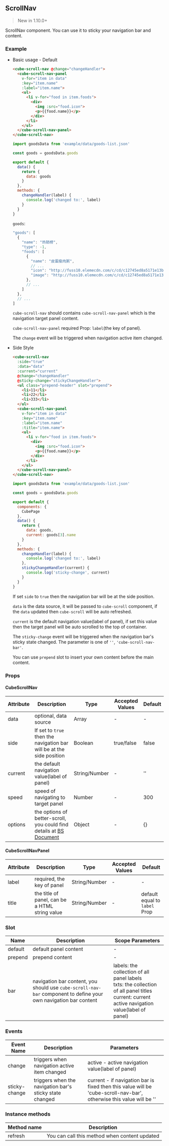 ## ScrollNav

> New in 1.10.0+

ScrollNav component. You can use it to sticky your navigation bar and content.

### Example

- Basic usage - Default

  ```html
  <cube-scroll-nav @change="changeHandler">
    <cube-scroll-nav-panel
      v-for="item in data"
      :key="item.name"
      :label="item.name">
      <ul>
        <li v-for="food in item.foods">
          <div>
            <img :src="food.icon">
            <p>{{food.name}}</p>
          </div>
        </li>
      </ul>
    </cube-scroll-nav-panel>
  </cube-scroll-nav>
  ```
  ```js
  import goodsData from 'example/data/goods-list.json'

  const goods = goodsData.goods

  export default {
    data() {
      return {
        data: goods
      }
    },
    methods: {
      changeHandler(label) {
        console.log('changed to:', label)
      }
    }
  }
  ```

  `goods`:
  ```js
  "goods": [
    {
      "name": "热销榜",
      "type": -1,
      "foods": [
        {
          "name": "皮蛋瘦肉粥",
          // ...
          "icon": "http://fuss10.elemecdn.com/c/cd/c12745ed8a5171e13b427dbc39401jpeg.jpeg?imageView2/1/w/114/h/114",
          "image": "http://fuss10.elemecdn.com/c/cd/c12745ed8a5171e13b427dbc39401jpeg.jpeg?imageView2/1/w/750/h/750"
        },
        // ...
      ]
    },
    // ...
  ]
  ```

  `cube-scroll-nav` should contains `cube-scroll-nav-panel` which is the navigation target panel content.

  `cube-scroll-nav-panel` required Prop: `label`(the key of panel).

  The `change` event will be triggered when navigation active item changed.

- Side Style

  ```html
  <cube-scroll-nav
    :side="true"
    :data="data"
    :current="current"
    @change="changeHandler"
    @sticky-change="stickyChangeHandler">
    <ul class="prepend-header" slot="prepend">
      <li>11</li>
      <li>22</li>
      <li>333</li>
    </ul>
    <cube-scroll-nav-panel
      v-for="item in data"
      :key="item.name"
      :label="item.name"
      :title="item.name">
      <ul>
        <li v-for="food in item.foods">
          <div>
            <img :src="food.icon">
            <p>{{food.name}}</p>
          </div>
        </li>
      </ul>
    </cube-scroll-nav-panel>
  </cube-scroll-nav>
  ```
  ```js
  import goodsData from 'example/data/goods-list.json'

  const goods = goodsData.goods

  export default {
    components: {
      CubePage
    },
    data() {
      return {
        data: goods,
        current: goods[3].name
      }
    },
    methods: {
      changeHandler(label) {
        console.log('changed to:', label)
      },
      stickyChangeHandler(current) {
        console.log('sticky-change', current)
      }
    }
  }
  ```

  If set `side` to `true` then the navigation bar will be at the side position.

  `data` is the data source, it will be passed to `cube-scroll` component, if the `data` updated then `cube-scroll` will be auto refreshed.

  `current` is the default navigation value(label of panel), if set this value then the target panel will be auto scrolled to the top of container.

  The `sticky-change` event will be triggered when the navigation bar's sticky state changed. The parameter is one of `''`, `'cube-scroll-nav-bar'`.

  You can use `prepend` slot to insert your own content before the main content.

### Props

#### CubeScrollNav

| Attribute | Description | Type | Accepted Values | Default |
| - | - | - | - | - |
| data | optional, data source | Array | - | - |
| side | If set to `true` then the navigation bar will be at the side position | Boolean | true/false | false |
| current | the default navigation value(label of panel) | String/Number | - | '' |
| speed | speed of navigating to target panel | Number | - | 300 |
| options | the options of better-scroll, you could find details at [BS Document](https://ustbhuangyi.github.io/better-scroll/doc/en/options.html) | Object | - | {} |

#### CubeScrollNavPanel

| Attribute | Description | Type | Accepted Values | Default |
| - | - | - | - | - |
| label | required, the key of panel | String/Number | - | - |
| title | the title of panel, can be a HTML string value | String/Number | - | default equal to `label` Prop |

### Slot

| Name | Description | Scope Parameters |
| - | - | - |
| default | default panel content | - |
| prepend | prepend content | - |
| bar | navigation bar content, you should use `cube-scroll-nav-bar` component to define your own navigation bar content | labels: the collection of all panel labels<br>txts: the collection of all panel titles<br>current: current active navigation value(label of panel) |

### Events

| Event Name | Description | Parameters |
| - | - | - |
| change | triggers when navigation active item changed | active - active navigation value(label of panel) |
| sticky-change | triggers when the navigation bar's sticky state changed | current - if navigation bar is fixed then this value will be 'cube-scroll-nav-bar', otherwise this value will be '' |

### Instance methods

| Method name | Description |
| - | - |
| refresh | You can call this method when content updated |

